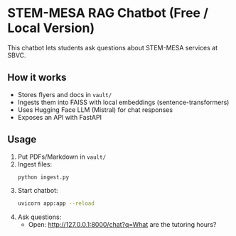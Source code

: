 # STEM-MESA RAG Chatbot (Free / Local Version)

This chatbot lets students ask questions about STEM-MESA services at SBVC.

## How it works
- Stores flyers and docs in `vault/`
- Ingests them into FAISS with local embeddings (sentence-transformers)
- Uses Hugging Face LLM (Mistral) for chat responses
- Exposes an API with FastAPI

## Usage
1. Put PDFs/Markdown in `vault/`
2. Ingest files:
   ```bash
   python ingest.py
   ```
3. Start chatbot:
   ```bash
   uvicorn app:app --reload
   ```
4. Ask questions:
   - Open: http://127.0.0.1:8000/chat?q=What are the tutoring hours?
